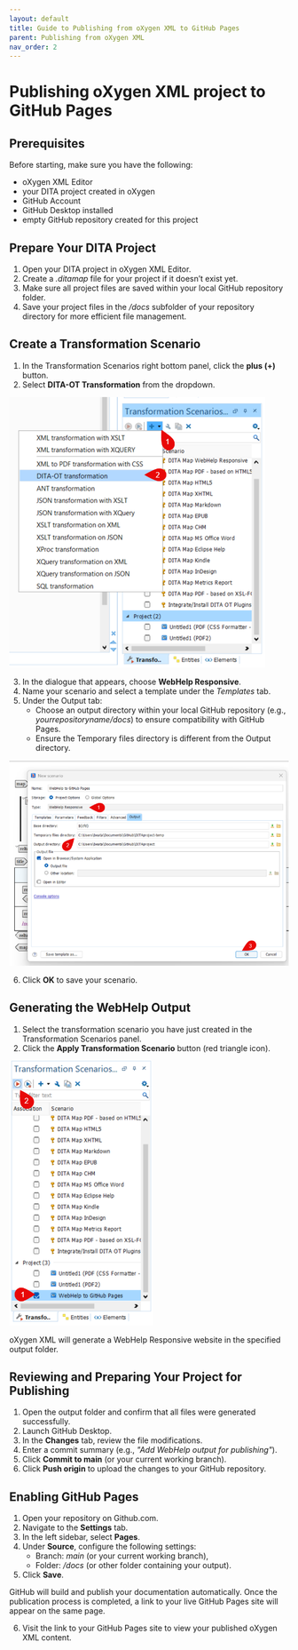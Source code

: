 ```yaml
---
layout: default
title: Guide to Publishing from oXygen XML to GitHub Pages
parent: Publishing from oXygen XML
nav_order: 2
---
```


# Publishing oXygen XML project to GitHub Pages

## Prerequisites

Before starting, make sure you have the following:

* oXygen XML Editor
* your DITA project created in oXygen
* GitHub Account
* GitHub Desktop installed
* empty GitHub repository created for this project

## Prepare Your DITA Project

1. Open your DITA project in oXygen XML Editor.
2. Create a *.ditamap* file for your project if it doesn’t exist yet.
3. Make sure all project files are saved within your local GitHub repository folder.
4. Save your project files in the */docs* subfolder of your repository directory for more efficient file management.

## Create a Transformation Scenario

1. In the Transformation Scenarios right bottom panel, click the **plus (+)** button.
2. Select **DITA-OT Transformation** from the dropdown.

![Selecting DITA-OT Transformation](../images/5%20oXygen/img1.png)

3. In the dialogue that appears, choose **WebHelp Responsive**.
4. Name your scenario and select a template under the *Templates* tab.
5. Under the Output tab:
    * Choose an output directory within your local GitHub repository (e.g., *yourrepositoryname/docs*) to ensure compatibility with GitHub Pages.
    * Ensure the Temporary files directory is different from the Output directory.

![Transformation Scenario Settings](../images/5%20oXygen/img2.png)
 
6. Click **OK** to save your scenario.

## Generating the WebHelp Output

1. Select the transformation scenario you have just created in the Transformation Scenarios panel.
2. Click the **Apply Transformation Scenario** button (red triangle icon). 

![Applying Transformation Scenario](../images/5%20oXygen/img3.png)
 
oXygen XML will generate a WebHelp Responsive website in the specified output folder.

## Reviewing and Preparing Your Project for Publishing

1. Open the output folder and confirm that all files were generated successfully.
2. Launch GitHub Desktop.
3. In the **Changes** tab, review the file modifications.
4. Enter a commit summary (e.g., *"Add WebHelp output for publishing"*).
5. Click **Commit to main** (or your current working branch).
6. Click **Push origin** to upload the changes to your GitHub repository.

## Enabling GitHub Pages

1. Open your repository on Github.com.
2. Navigate to the **Settings** tab.
3. In the left sidebar, select **Pages**.
4. Under **Source**, configure the following settings:
    * Branch: *main* (or your current working branch),
    * Folder: */docs* (or other folder containing your output).
5. Click **Save**.

GitHub will build and publish your documentation automatically. Once the publication process is completed, a link to your live GitHub Pages site will appear on the same page.

6. Visit the link to your GitHub Pages site to view your published oXygen XML content.